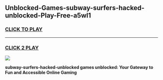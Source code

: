 
## Unblocked-Games-subway-surfers-hacked-unblocked-Play-Free-a5wl1
<h3>
<a href="https://premium76.site?title=subway-surfers-hacked-unblocked&ref=23A">CLICK TO PLAY</a></h3>
<hr>

<h3>
<a href="https://premium76.site?title=subway-surfers-hacked-unblocked&ref=23A">CLICK 2 PLAY</a>
  
</h3>

<a href="https://premium76.site?title=subway-surfers-hacked-unblocked&ref=23A"><img src="https://clearcache.store/games.png"></a>


**subway-surfers-hacked-unblocked games unblocked: Your Gateway to Fun and Accessible Online Gaming**
